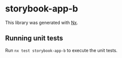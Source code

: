 # storybook-app-b

This library was generated with [Nx](https://nx.dev).

## Running unit tests

Run `nx test storybook-app-b` to execute the unit tests.
